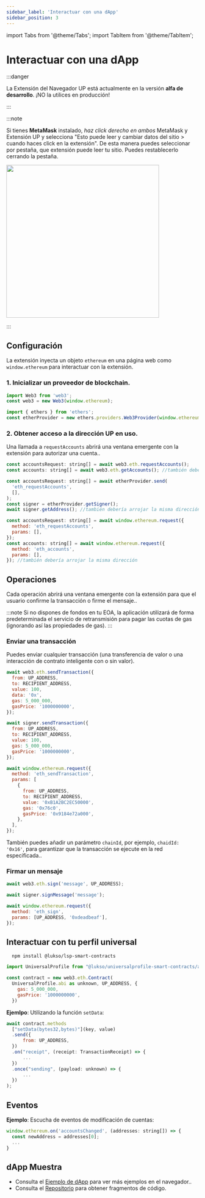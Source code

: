 ```yaml
---
sidebar_label: 'Interactuar con una dApp'
sidebar_position: 3
---
```


import Tabs from '@theme/Tabs';
import TabItem from '@theme/TabItem';

# Interactuar con una dApp

:::danger

La Extensión del Navegador UP está actualmente en la versión **alfa de desarrollo**. ¡NO la utilices en producción!

:::

:::note

Si tienes **MetaMask** instalado, *haz click derecho en ambos* MetaMask y Extensión UP y selecciona "Esto puede leer y cambiar datos del sitio > cuando haces click en la extensión". De esta manera puedes seleccionar por pestaña, que extensión puede leer tu sitio. Puedes restablecerlo cerrando la pestaña.

<img width="400" src="https://user-images.githubusercontent.com/232662/192822200-392b19f1-321b-4a59-928a-f71876bec6f3.png" />

:::

## Configuración

La extensión inyecta un objeto `ethereum` en una página web como `window.ethereum` para interactuar con la extensión.

### 1. Inicializar un proveedor de blockchain.

<Tabs>
  <TabItem value="web3" label="web3">

```js
import Web3 from 'web3';
const web3 = new Web3(window.ethereum);
```

  </TabItem>
  <TabItem value="etherjs" label="etherjs">

```js
import { ethers } from 'ethers';
const etherProvider = new ethers.providers.Web3Provider(window.ethereum);
```

  </TabItem>
</Tabs>

### 2. Obtener acceso a la dirección UP en uso.

Una llamada a `requestAccounts` abrirá una ventana emergente con la extensión para autorizar una cuenta..

<Tabs>
  <TabItem value="web3" label="web3">

```js
const accountsRequest: string[] = await web3.eth.requestAccounts();
const accounts: string[] = await web3.eth.getAccounts(); //también debería arrojar la misma dirección
```

  </TabItem>
  <TabItem value="etherjs" label="etherjs">

```js
const accountsRequest: string[] = await etherProvider.send(
  'eth_requestAccounts',
  [],
);
const signer = etherProvider.getSigner();
await signer.getAddress(); //también debería arrojar la misma dirección
```

  </TabItem>
  <TabItem value="raw" label="raw">

```js
const accountsRequest: string[] = await window.ethereum.request({
  method: 'eth_requestAccounts',
  params: [],
});
const accounts: string[] = await window.ethereum.request({
  method: 'eth_accounts',
  params: [],
}); //también debería arrojar la misma dirección
```

  </TabItem>
</Tabs>

## Operaciones

Cada operación abrirá una ventana emergente con la extensión para que el usuario confirme la transacción o firme el mensaje..

:::note
Si no dispones de fondos en tu EOA, la aplicación utilizará de forma predeterminada el servicio de retransmisión para pagar las cuotas de gas (ignorando así las propiedades de gas).
:::

### Enviar una transacción

Puedes enviar cualquier transacción (una transferencia de valor o una interacción de contrato inteligente con o sin valor).

<Tabs>
  <TabItem value="web3" label="web3">

```js
await web3.eth.sendTransaction({
  from: UP_ADDRESS,
  to: RECIPIENT_ADDRESS,
  value: 100,
  data: '0x',
  gas: 5_000_000,
  gasPrice: '1000000000',
});
```

  </TabItem>
  <TabItem value="etherjs" label="etherjs">

```js
await signer.sendTransaction({
  from: UP_ADDRESS,
  to: RECIPIENT_ADDRESS,
  value: 100,
  gas: 5_000_000,
  gasPrice: '1000000000',
});
```

  </TabItem>
  <TabItem value="raw" label="raw">

```js
await window.ethereum.request({
  method: 'eth_sendTransaction',
  params: [
    {
      from: UP_ADDRESS,
      to: RECIPIENT_ADDRESS,
      value: '0xB1A2BC2EC50000',
      gas: '0x76c0',
      gasPrice: '0x9184e72a000',
    },
  ],
});
```

  </TabItem>
</Tabs>

También puedes añadir un parámetro `chainId`, por ejemplo, `chaidId: '0x16'`, para garantizar que la transacción se ejecute en la red especificada..

### Firmar un mensaje

<Tabs>
  <TabItem value="web3" label="web3">

```js
await web3.eth.sign('message', UP_ADDRESS);
```

  </TabItem>
  <TabItem value="etherjs" label="etherjs">

```js
await signer.signMessage('message');
```

  </TabItem>
  <TabItem value="raw" label="raw">

```js
await window.ethereum.request({
  method: 'eth_sign',
  params: [UP_ADDRESS, '0xdeadbeaf'],
});
```

  </TabItem>
</Tabs>

## Interactuar con tu perfil universal

```shell
  npm install @lukso/lsp-smart-contracts
```

```js
import UniversalProfile from "@lukso/universalprofile-smart-contracts/artifacts/UniversalProfile.json";

const contract = new web3.eth.Contract(
  UniversalProfile.abi as unknown, UP_ADDRESS, {
    gas: 5_000_000,
    gasPrice: '1000000000',
  })
```

**Ejemlpo**: Utilizando la función `setData`:

```js
await contract.methods
  ["setData(bytes32,bytes)"](key, value)
  .send({
      from: UP_ADDRESS,
  })
  .on("receipt", (receipt: TransactionReceipt) => {
      ...
  })
  .once("sending", (payload: unknown) => {
      ...
  })
);
```

## Eventos

**Ejemplo**: Escucha de eventos de modificación de cuentas:

```js
window.ethereum.on('accountsChanged', (addresses: string[]) => {
  const newAddress = addresses[0];
  ...
}
```

## dApp Muestra

- Consulta el [Ejemplo de dApp](https://up-sample-web-app.staging.lukso.dev/) para ver más ejemplos en el navegador..
- Consulta el [Repositorio](https://github.com/lukso-network/universalprofile-sample-web-app) para obtener fragmentos de código.
